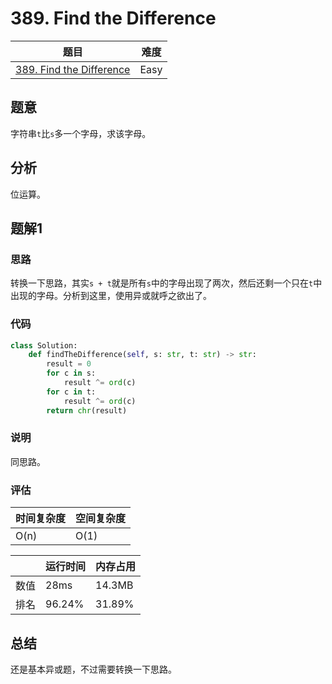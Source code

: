 # 389. Find the Difference

| 题目 | 难度 |
| ---- | ---- |
| [389. Find the Difference](https://leetcode.com/problems/find-the-difference/) | Easy |

## 题意

字符串`t`比`s`多一个字母，求该字母。

## 分析

位运算。

## 题解1

### 思路

转换一下思路，其实`s + t`就是所有`s`中的字母出现了两次，然后还剩一个只在`t`中出现的字母。分析到这里，使用异或就呼之欲出了。

### 代码

```python
class Solution:
    def findTheDifference(self, s: str, t: str) -> str:
        result = 0
        for c in s:
            result ^= ord(c)
        for c in t:
            result ^= ord(c)
        return chr(result)
```

### 说明

同思路。

### 评估

| 时间复杂度 | 空间复杂度 |
| ---- | ---- |
| O(n) | O(1) |

| | 运行时间 | 内存占用 |
| ---- | ---- | ---- |
| 数值 | 28ms | 14.3MB |
| 排名 | 96.24% | 31.89% |

## 总结

还是基本异或题，不过需要转换一下思路。
